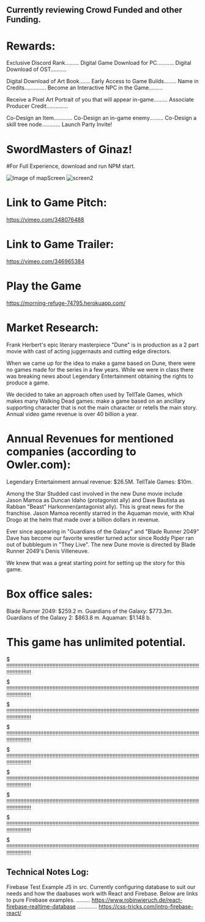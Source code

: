 ## Currently reviewing Crowd Funded and other Funding.

# Rewards:
Exclusive Discord Rank.........
Digital Game Download for PC...........
Digital Download of OST..........

Digital Download of Art Book.......
Early Access to Game Builds........
Name in Credits..............
Become an Interactive NPC in the Game.........

Receive a Pixel Art Portrait of you that will appear in-game.........
Associate Producer Credit..............

Co-Design an Item............
Co-Design an in-game enemy.........
Co-Design a skill tree node............
Launch Party Invite!

# SwordMasters of Ginaz!
#For Full Experience, download and run NPM start.

![Image of mapScreen](src/img/foroScre.png "Screen")
![screen2](src/img/battleScreen.png "Screen2")





# Link to Game Pitch:
https://vimeo.com/348076488

# Link to Game Trailer:
https://vimeo.com/346965384

# Play the Game
https://morning-refuge-74795.herokuapp.com/

# Market Research:

Frank Herbert's epic literary masterpiece "Dune" is in production as a 2 part movie with cast of acting juggernauts and cutting edge directors.

When we came up for the idea to make a game based on Dune, there were no games made for the series in a few years. While we were in class
there was breaking news about Legendary Entertainment obtaining the rights to produce a game.

We decided to take an approach often used by TellTale Games, which makes many Walking Dead games: make a game based on an ancillary supporting character that is not
the main character or retells the main story.
Annual video game revenue is over 40 billion a year. 

# Annual Revenues for mentioned companies (according to Owler.com):
Legendary Entertainment annual revenue: $26.5M.
TellTale Games: $10m. 

Among the Star Studded cast involved in the new Dune movie include Jason Mamoa as Duncan Idaho (protagonist ally) and Dave Bautista as Rabban "Beast" Harkonnen(antagonist ally). This is great news for the franchise. Jason Mamoa recently starred in the Aquaman movie, with Khal Drogo at the helm that made over a billion dollars in revenue.

Ever since appearing in "Guardians of the Galaxy" and "Blade Runner 2049" Dave has become our favorite wrestler turned actor since Roddy Piper ran out of bubblegum in "They Live". The new Dune movie is directed by Blade Runner 2049's Denis Villeneuve.

We knew that was a great starting point for setting up the story for this game. 

# Box office sales:
Blade Runner 2049: $259.2 m. 
Guardians of the Galaxy: $773.3m.
Guardians of the Galaxy 2: $863.8 m.
Aquaman: $1.148 b.


# This game has unlimited potential.


$$$$$$$$$$$$$$$$$$$$$$$$$$$$$$$$$$$$$$$$$$$$$$$$$$$$$$$$$$$$$$$$$$$$$$$$$$$$$$$$$$$$$$$$$
!!!!!!!!!!!!!!!!!!!!!!!!!!!!!!!!!!!!!!!!!!!!!!!!!!!!!!!!!!!!!!!!!!!!!!!!!!!!!!!!!!!!!!!!!!!!!!!!!!!!!!!!!!!!!!!!!!!!!!!!!!!!!!!!!!!!!!!!!!!!!
$$$$$$$$$$$$$$$$$$$$$$$$$$$$$$$$$$$$$$$$$$$$$$$$$$$$$$$$$$$$$$$$$$$$$$$$$$$$$$$$$$$$$$$$$
!!!!!!!!!!!!!!!!!!!!!!!!!!!!!!!!!!!!!!!!!!!!!!!!!!!!!!!!!!!!!!!!!!!!!!!!!!!!!!!!!!!!!!!!!!!!!!!!!!!!!!!!!!!!!!!!!!!!!!!!!!!!!!!!!!!!!!!!!!!!!
$$$$$$$$$$$$$$$$$$$$$$$$$$$$$$$$$$$$$$$$$$$$$$$$$$$$$$$$$$$$$$$$$$$$$$$$$$$$$$$$$$$$$$$$$
!!!!!!!!!!!!!!!!!!!!!!!!!!!!!!!!!!!!!!!!!!!!!!!!!!!!!!!!!!!!!!!!!!!!!!!!!!!!!!!!!!!!!!!!!!!!!!!!!!!!!!!!!!!!!!!!!!!!!!!!!!!!!!!!!!!!!!!!!!!!!
$$$$$$$$$$$$$$$$$$$$$$$$$$$$$$$$$$$$$$$$$$$$$$$$$$$$$$$$$$$$$$$$$$$$$$$$$$$$$$$$$$$$$$$$$
!!!!!!!!!!!!!!!!!!!!!!!!!!!!!!!!!!!!!!!!!!!!!!!!!!!!!!!!!!!!!!!!!!!!!!!!!!!!!!!!!!!!!!!!!!!!!!!!!!!!!!!!!!!!!!!!!!!!!!!!!!!!!!!!!!!!!!!!!!!!!
$$$$$$$$$$$$$$$$$$$$$$$$$$$$$$$$$$$$$$$$$$$$$$$$$$$$$$$$$$$$$$$$$$$$$$$$$$$$$$$$$$$$$$$$$
!!!!!!!!!!!!!!!!!!!!!!!!!!!!!!!!!!!!!!!!!!!!!!!!!!!!!!!!!!!!!!!!!!!!!!!!!!!!!!!!!!!!!!!!!!!!!!!!!!!!!!!!!!!!!!!!!!!!!!!!!!!!!!!!!!!!!!!!!!!!!
$$$$$$$$$$$$$$$$$$$$$$$$$$$$$$$$$$$$$$$$$$$$$$$$$$$$$$$$$$$$$$$$$$$$$$$$$$$$$$$$$$$$$$$$$
!!!!!!!!!!!!!!!!!!!!!!!!!!!!!!!!!!!!!!!!!!!!!!!!!!!!!!!!!!!!!!!!!!!!!!!!!!!!!!!!!!!!!!!!!!!!!!!!!!!!!!!!!!!!!!!!!!!!!!!!!!!!!!!!!!!!!!!!!!!!!
$$$$$$$$$$$$$$$$$$$$$$$$$$$$$$$$$$$$$$$$$$$$$$$$$$$$$$$$$$$$$$$$$$$$$$$$$$$$$$$$$$$$$$$$$
!!!!!!!!!!!!!!!!!!!!!!!!!!!!!!!!!!!!!!!!!!!!!!!!!!!!!!!!!!!!!!!!!!!!!!!!!!!!!!!!!!!!!!!!!!!!!!!!!!!!!!!!!!!!!!!!!!!!!!!!!!!!!!!!!!!!!!!!!!!!!
$$$$$$$$$$$$$$$$$$$$$$$$$$$$$$$$$$$$$$$$$$$$$$$$$$$$$$$$$$$$$$$$$$$$$$$$$$$$$$$$$$$$$$$$$
!!!!!!!!!!!!!!!!!!!!!!!!!!!!!!!!!!!!!!!!!!!!!!!!!!!!!!!!!!!!!!!!!!!!!!!!!!!!!!!!!!!!!!!!!!!!!!!!!!!!!!!!!!!!!!!!!!!!!!!!!!!!!!!!!!!!!!!!!!!!!
$$$$$$$$$$$$$$$$$$$$$$$$$$$$$$$$$$$$$$$$$$$$$$$$$$$$$$$$$$$$$$$$$$$$$$$$$$$$$$$$$$$$$$$$$
!!!!!!!!!!!!!!!!!!!!!!!!!!!!!!!!!!!!!!!!!!!!!!!!!!!!!!!!!!!!!!!!!!!!!!!!!!!!!!!!!!!!!!!!!!!!!!!!!!!!!!!!!!!!!!!!!!!!!!!!!!!!!!!!!!!!!!!!!!!!!


## Technical Notes Log:
Firebase Test Example JS in src.
Currently configuring database to suit our needs and how the daabases work with React and Firebase. Below are links to pure Firebase examples.
.........
https://www.robinwieruch.de/react-firebase-realtime-database
.............
https://css-tricks.com/intro-firebase-react/
